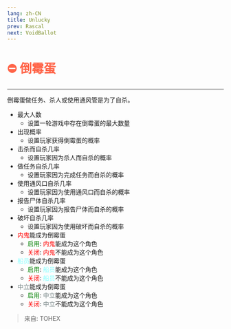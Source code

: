 ```yaml
---
lang: zh-CN
title: Unlucky
prev: Rascal
next: VoidBallot
---
```


# <font color=#ff6347>⛔ <b>倒霉蛋</b></font> <Badge text="有害类" type="tip" vertical="middle"/>
---

倒霉蛋做任务、杀人或使用通风管是为了自杀。
* 最大人数
  * 设置一轮游戏中存在倒霉蛋的最大数量
* 出现概率
  * 设置玩家获得倒霉蛋的概率
* 击杀而自杀几率
  * 设置玩家因为杀人而自杀的概率
* 做任务自杀几率
  * 设置玩家因为完成任务而自杀的概率
* 使用通风口自杀几率
  * 设置玩家因为使用通风口而自杀的概率
* 报告尸体自杀几率
  * 设置玩家因为报告尸体而自杀的概率
* 破坏自杀几率
  * 设置玩家因为使用破坏而自杀的概率
* <font color=red>内鬼</font>能成为倒霉蛋
  * <font color=green>启用</font>: <font color=red>内鬼</font>能成为这个角色
  * <font color=red>关闭</font>: <font color=red>内鬼</font>不能成为这个角色
* <font color=#8cffff>船员</font>能成为倒霉蛋
  * <font color=green>启用</font>: <font color=#8cffff>船员</font>能成为这个角色
  * <font color=red>关闭</font>: <font color=#8cffff>船员</font>不能成为这个角色
* <font color=#7f8c8d>中立</font>能成为倒霉蛋
  * <font color=green>启用</font>: <font color=#7f8c8d>中立</font>能成为这个角色
  * <font color=red>关闭</font>: <font color=#7f8c8d>中立</font>不能成为这个角色

> 来自: TOHEX
